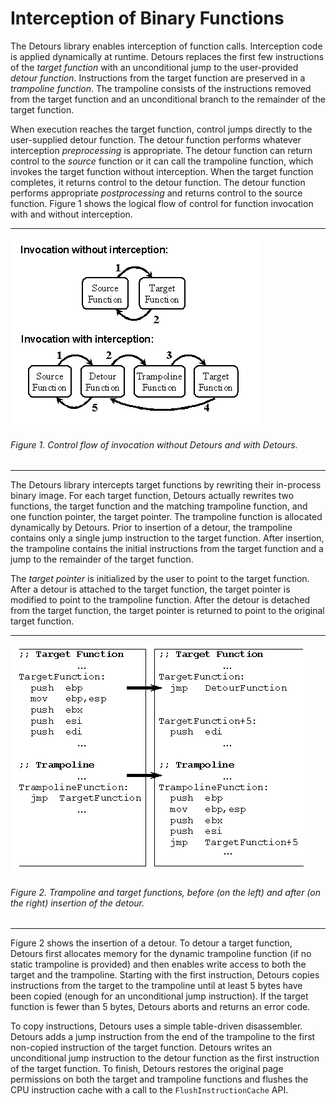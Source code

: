 Interception of Binary Functions
================================

The Detours library enables interception of function calls. Interception
code is applied dynamically at runtime. Detours replaces the first few
instructions of the *target function* with an unconditional jump to the
user-provided *detour function*. Instructions from the target function
are preserved in a *trampoline function*. The trampoline consists of the
instructions removed from the target function and an unconditional
branch to the remainder of the target function.

When execution reaches the target function, control jumps directly to
the user-supplied detour function. The detour function performs whatever
interception *preprocessing* is appropriate. The detour function can
return control to the *source* function or it can call the trampoline
function, which invokes the target function without interception. When
the target function completes, it returns control to the detour
function. The detour function performs appropriate *postprocessing* and
returns control to the source function. Figure 1 shows the logical flow
of control for function invocation with and without interception.

------------------------------------------------------------------------

![](Images\Detours_ovr_Technical_Figure_1.png)

###### Figure 1. Control flow of invocation without Detours and with Detours.

------------------------------------------------------------------------

The Detours library intercepts target functions by rewriting their
in-process binary image. For each target function, Detours actually
rewrites two functions, the target function and the matching trampoline
function, and one function pointer, the target pointer. The trampoline
function is allocated dynamically by Detours. Prior to insertion of a
detour, the trampoline contains only a single jump instruction to the
target function. After insertion, the trampoline contains the initial
instructions from the target function and a jump to the remainder of the
target function.

The *target pointer* is initialized by the user to point to the target
function. After a detour is attached to the target function, the target
pointer is modified to point to the trampoline function. After the
detour is detached from the target function, the target pointer is
returned to point to the original target function.

------------------------------------------------------------------------

![](Images\Detours_ovr_Technical_Figure_2.png)

###### Figure 2. Trampoline and target functions, before (on the left) and after (on the right) insertion of the detour.

------------------------------------------------------------------------

Figure 2 shows the insertion of a detour. To detour a target function,
Detours first allocates memory for the dynamic trampoline function (if
no static trampoline is provided) and then enables write access to both
the target and the trampoline. Starting with the first instruction,
Detours copies instructions from the target to the trampoline until at
least 5 bytes have been copied (enough for an unconditional jump
instruction). If the target function is fewer than 5 bytes, Detours
aborts and returns an error code.

To copy instructions, Detours uses a simple table-driven disassembler.
Detours adds a jump instruction from the end of the trampoline to the
first non-copied instruction of the target function. Detours writes an
unconditional jump instruction to the detour function as the first
instruction of the target function. To finish, Detours restores the
original page permissions on both the target and trampoline functions
and flushes the CPU instruction cache with a call to the
`FlushInstructionCache` API.
